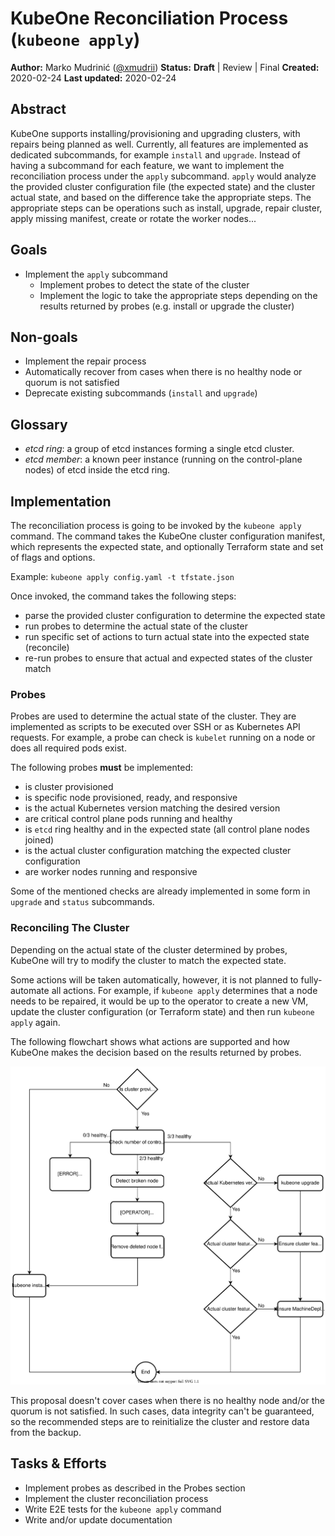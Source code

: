 # KubeOne Reconciliation Process (`kubeone apply`)

**Author:** Marko Mudrinić ([@xmudrii](https://github.com/xmudrii))
**Status:** **Draft** | Review | Final
**Created:** 2020-02-24
**Last updated:** 2020-02-24

## Abstract

KubeOne supports installing/provisioning and upgrading clusters, with repairs being
planned as well. Currently, all features are implemented as dedicated subcommands,
for example `install` and `upgrade`. Instead of having a subcommand for each feature,
we want to implement the reconciliation process under the `apply` subcommand. `apply`
would analyze the provided cluster configuration file (the expected state) and the cluster
actual state, and based on the difference take the appropriate steps.
The appropriate steps can be operations such as install, upgrade, repair cluster,
apply missing manifest, create or rotate the worker nodes...

## Goals

* Implement the `apply` subcommand
  * Implement probes to detect the state of the cluster
  * Implement the logic to take the appropriate steps depending on
  the results returned by probes (e.g. install or upgrade the cluster)

## Non-goals

* Implement the repair process
* Automatically recover from cases when there is no healthy node or
  quorum is not satisfied
* Deprecate existing subcommands (`install` and `upgrade`)

## Glossary

* _etcd ring_: a group of etcd instances forming a single etcd cluster.
* _etcd member_: a known peer instance (running on the control-plane nodes) of
  etcd inside the etcd ring.

## Implementation

The reconciliation process is going to be invoked by the `kubeone apply` command.
The command takes the KubeOne cluster configuration manifest, which represents the
expected state, and optionally Terraform state and set of flags and options.

Example: `kubeone apply config.yaml -t tfstate.json`

Once invoked, the command takes the following steps:
* parse the provided cluster configuration to determine the expected state
* run probes to determine the actual state of the cluster
* run specific set of actions to turn actual state into the expected state (reconcile)
* re-run probes to ensure that actual and expected states of the cluster match

### Probes

Probes are used to determine the actual state of the cluster. They are implemented
as scripts to be executed over SSH or as Kubernetes API requests. For example, a
probe can check is `kubelet` running on a node or does all required pods exist.

The following probes **must** be implemented:

* is cluster provisioned
* is specific node provisioned, ready, and responsive
* is the actual Kubernetes version matching the desired version
* are critical control plane pods running and healthy
* is `etcd` ring healthy and in the expected state (all control plane nodes joined)
* is the actual cluster configuration matching the expected cluster configuration
* are worker nodes running and responsive

Some of the mentioned checks are already implemented in some form in `upgrade` and
`status` subcommands.

### Reconciling The Cluster

Depending on the actual state of the cluster determined by probes, KubeOne will try
to modify the cluster to match the expected state.

Some actions will be taken automatically, however, it is not planned to fully-automate
all actions. For example, if `kubeone apply` determines that a node needs to be repaired,
it would be up to the operator to create a new VM, update the cluster configuration
(or Terraform state) and then run `kubeone apply` again.

The following flowchart shows what actions are supported and how KubeOne makes the decision
based on the results returned by probes.

![kubeone apply flowchart](./apply-flowchart.svg)

This proposal doesn't cover cases when there is no healthy node and/or the quorum is not satisfied.
In such cases, data integrity can't be guaranteed, so the recommended steps are to reinitialize
the cluster and restore data from the backup.

## Tasks & Efforts

* Implement probes as described in the Probes section
* Implement the cluster reconciliation process
* Write E2E tests for the `kubeone apply` command
* Write and/or update documentation

